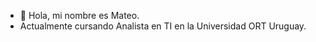 - 👋 Hola, mi nombre es Mateo.
- Actualmente cursando Analista en TI en la Universidad ORT Uruguay.

<!---
mateovazz/mateovazz is a ✨ special ✨ repository because its `README.md` (this file) appears on your GitHub profile.
You can click the Preview link to take a look at your changes.
--->
